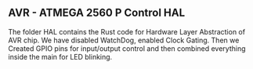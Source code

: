 ## AVR - ATMEGA 2560 P Control HAL 
The folder HAL contains the Rust code for Hardware Layer Abstraction of AVR chip.
We have disabled WatchDog, enabled Clock Gating.
Then we Created GPIO pins for input/output control and then combined everything inside the main for LED blinking.
